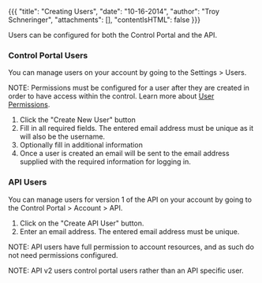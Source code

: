 {{{
  "title": "Creating Users",
  "date": "10-16-2014",
  "author": "Troy Schneringer",
  "attachments": [],
  "contentIsHTML": false
}}}

Users can be configured for both the Control Portal and the API.

### Control Portal Users

You can manage users on your account by going to the Settings &gt; Users.

NOTE: Permissions must be configured for a user after they are created in order to have access within the control. Learn more about [User Permissions](user-permissions.md).

1. Click the "Create New User" button
2. Fill in all required fields. The entered email address must be unique as it will also be the username.
3. Optionally fill in additional information
4. Once a user is created an email will be sent to the email address supplied with the required information for logging in.

### API Users

You can manage users for version 1 of the API on your account by going to the Control Portal &gt; Account &gt; API.

1. Click on the "Create API User" button.
2. Enter an email address. The entered email address must be unique.

  NOTE: API users have full permission to account resources, and as such do not need permissions configured.

  NOTE: API v2 users control portal users rather than an API specific user.
